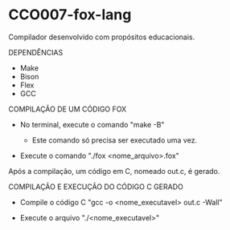 # CCO007-fox-lang
Compilador desenvolvido com propósitos educacionais.


DEPENDÊNCIAS
- Make
- Bison
- Flex
- GCC


COMPILAÇÃO DE UM CÓDIGO FOX
- No terminal, execute o comando
    "make -B"
  * Este comando só precisa ser executado uma vez.

- Execute o comando
    "./fox <nome_arquivo>.fox"  

Após a compilação, um código em C, nomeado out.c, é gerado.


COMPILAÇÃO E EXECUÇÃO DO CÓDIGO C GERADO
- Compile o código C
    "gcc -o <nome_executavel> out.c -Wall"

- Execute o arquivo
    "./<nome_executavel>"
